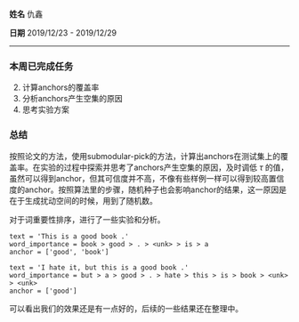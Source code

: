 **姓名** 仇鑫

**日期** 2019/12/23 - 2019/12/29

------

### 本周已完成任务

2. 计算anchors的覆盖率
2. 分析anchors产生空集的原因
3. 思考实验方案

### 总结

按照论文的方法，使用submodular-pick的方法，计算出anchors在测试集上的覆盖率。在实验的过程中探索并思考了anchors产生空集的原因，及时调低 $\tau$ 的值，虽然可以得到anchor，但其可信度并不高，不像有些样例一样可以得到较高置信度的anchor。按照算法里的步骤，随机种子也会影响anchor的结果，这一原因是在于生成扰动空间的时候，用到了随机数。

对于词重要性排序，进行了一些实验和分析。

```
text = 'This is a good book .'
word_importance = book > good > . > <unk> > is > a
anchor = ['good', 'book']

text = 'I hate it, but this is a good book .'
word_importance = but > a > good > . > hate > this > is > book > <unk> > <unk>
anchor = ['good']
```

可以看出我们的效果还是有一点好的，后续的一些结果还在整理中。